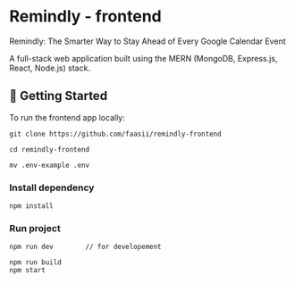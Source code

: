 #  Remindly - frontend

Remindly: The Smarter Way to Stay Ahead of Every Google Calendar Event

A full-stack web application built using the MERN (MongoDB, Express.js, React, Node.js) stack.


## 🚀 Getting Started

To run the frontend app locally:

```
git clone https://github.com/faasii/remindly-frontend

cd remindly-frontend

mv .env-example .env
```

### Install dependency
```
npm install
````

### Run project

```
npm run dev        // for developement

npm run build
npm start

```



